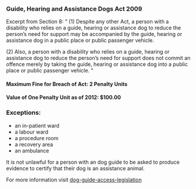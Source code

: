 ### Guide, Hearing and Assistance Dogs Act 2009

Excerpt from Section 8:
" (1) Despite any other Act, a person with a disability who relies on a guide, hearing or assistance dog to reduce the person’s need for support may be accompanied by the guide, hearing or assistance dog in a public place or public passenger vehicle. 

(2) Also, a person with a disability who relies on a guide, hearing or assistance dog to reduce the person’s need for support does not commit an offence merely by taking the guide, hearing or assistance dog into a public place or public passenger vehicle. "

#### Maximum Fine for Breach of Act: 2 Penalty Units

#### Value of One Penalty Unit as of 2012: $100.00

### Exceptions:
*   an in-patient ward
*   a labour ward
*   a procedure room
*   a recovery area
*   an ambulance

It is not unlawful for a person with an dog guide to be asked to produce evidence to certify that their dog is an assistance animal.

For more information visit [dog-guide-access-legislation](https://www.bca.org.au/dog-guide-access-legislation/)